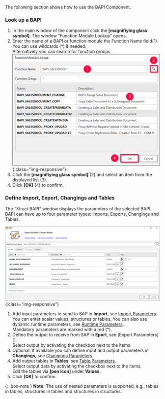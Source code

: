 The following section shows how to use the BAPI Component.

### Look up a BAPI

1. In the main window of the component click the **[magnifiying glass symbol]**. The window “Function Module Lookup” opens.
2. Enter the name of a BAPI or function module the Function Name field(1). You can use wildcards (*) if needed.<br>
Alternatively you can search for function groups.
![Look-Up-Function-Module](/img/content/Look-Up-Function-Module.png){:class="img-responsive"}
3. Click the **[magnifiying glass symbol]** (2) and select an item from the displayed list (3).
4. Click **[OK]** (4) to confirm.

### Define Import, Export, Changings and Tables

The “Xtract BAPI” window displays the parameters of the selected BAPI.
BAPI can have up to four parameter types: Imports, Exports, Changings and Tables.

![Define-Bapi-Data-Source](/img/content/XU-BAPI-Parameters.png){:class="img-responsive"}

1. Add input parameters to send to SAP in **Import**, see [Import Parameters](). <br>
You can enter scalar values, structures or tables. You can also use dynamic runtime parameters, see [Runtime Parameters](./edit-runtime-parameters.md).<br>
Mandatory parameters are marked with a red (*).
2. Define the output to receive from SAP in **Eport**, see [Export Parameters][]. <br>
Select output by activating the checkbox next to the items.
3. Optional: If available you can define input and output parameters in **Changings**, see [Changings Parameters]().
4. Add output tables in **Tables**, see [Table Parameters](). <br>
Select output data by activating the checkbox next to the items.<br>
Edit the tables via **[pen icon]** under **Values**.
5. Click **[OK]** to confirm.

{: .box-note }
**Note:** The use of nested parameters is supported, e.g., tables in tables, structures in tables and structures in structures.<br>

